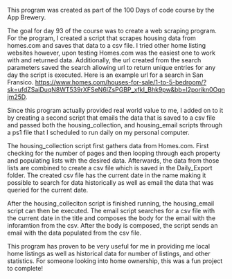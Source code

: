 This program was created as part of the 100 Days of code course by the App Brewery.

The goal for day 93 of the course was to create a web scraping program. For the program, I created a script that scrapes housing data from homes.com and saves that data to a csv file. I tried other home listing websites however, upon testing Homes.com was the easiest one to work with and returned data. Additionally, the url created from the search parameters saved the search allowing url to return unique entries for any day the script is executed. Here is an example url for a search in San Fransico. https://www.homes.com/houses-for-sale/1-to-5-bedroom/?sk=ufdZSaiDuqN8WT539rXFSeN6IZsPGBP_xfkI_Bhk9pw&bb=l2porikn0Oqnjm25D. 

Since this program actually provided real world value to me, I added on to it by creating a second script that emails the data that is saved to a csv file and passed both the housing_collection, and housing_email scripts through a ps1 file that I scheduled to run daily on my personal computer. 

The housing_collection script first gathers data from Homes.com. First checking for the number of pages and then looping through each property and populating lists with the desired data. Afterwards, the data from those lists are combined to create a csv file which is saved in the Daily_Export folder. The created csv file has the current date in the name making it possible to search for data historically as well as email the data that was queried for the current date.

After the housing_colleciton script is finished running, the housing_email script can then be executed. The email script searches for a csv file with the current date in the title and composes the body for the email with the inforamtion from the csv. After the body is composed, the script sends an email with the data populated from the csv file.

This program has proven to be very useful for me in providing me local home listings as well as historical data for number of listings, and other statistics. For someone looking into home ownership, this was a fun project to complete!
